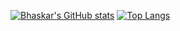 [![Bhaskar's GitHub stats](https://github-readme-stats.vercel.app/api?username=vaskrneup&count_private=true&show_icons=true&theme=github_dark)](https://github.com/vaskrneup)
[![Top Langs](https://github-readme-stats.vercel.app/api/top-langs/?username=vaskrneup&layout=compact)](https://github.com/vaskrneup)
